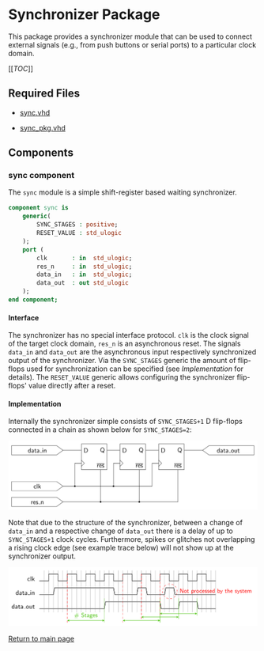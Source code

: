 
# Synchronizer Package
This package provides a synchronizer module that can be used to connect external signals (e.g., from push buttons or serial ports) to a particular clock domain.


[[_TOC_]]

## Required Files

- [sync.vhd](src/sync.vhd)

- [sync_pkg.vhd](src/sync_pkg.vhd)

## Components

### sync component
The `sync` module is a simple shift-register based waiting synchronizer.


```vhdl
component sync is
	generic(
		SYNC_STAGES : positive;
		RESET_VALUE : std_ulogic
	);
	port (
		clk       : in  std_ulogic;
		res_n     : in  std_ulogic;
		data_in   : in  std_ulogic;
		data_out  : out std_ulogic
	);
end component;
```


#### Interface

The synchronizer has no special interface protocol.
`clk` is the clock signal of the target clock domain, `res_n` is an asynchronous reset.
The signals `data_in` and `data_out` are the asynchronous input respectively synchronized output of the synchronizer.
Via the `SYNC_STAGES` generic the amount of flip-flops used for synchronization can be specified (see *Implementation* for details).
The `RESET_VALUE` generic allows configuring the synchronizer flip-flops' value directly after a reset.




#### Implementation

Internally the synchronizer simple consists of `SYNC_STAGES+1` D flip-flops connected in a chain as shown below for `SYNC_STAGES=2`:


![Internal synchronizer structure](.mdata/internal_structure.svg)

Note that due to the structure of the synchronizer, between a change of `data_in` and a respective change of `data_out` there is a delay of up to `SYNC_STAGES+1` clock cycles. Furthermore, spikes or glitches not overlapping a rising clock edge (see example trace below) will not show up at the synchronizer output.

![Synchronizer Timing Diagram](.mdata/sync_timing.svg)



[Return to main page](../../README.md)
